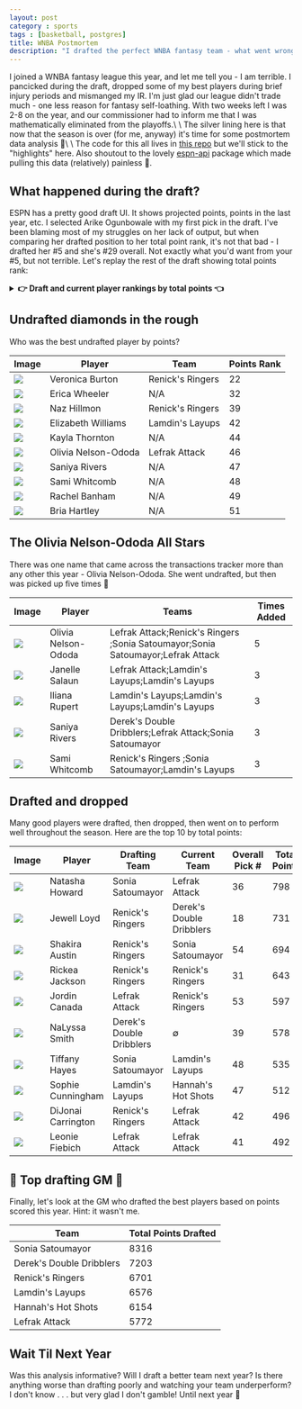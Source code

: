 ```yaml
---
layout: post
category : sports
tags : [basketball, postgres]
title: WNBA Postmortem
description: "I drafted the perfect WNBA fantasy team - what went wrong?"
---
```


I joined a WNBA fantasy league this year, and let me tell you - I am terrible. I pancicked during the draft, dropped some of my best players during brief injury periods and mismanged my IR. I'm just glad our league didn't trade much - one less reason for fantasy self-loathing. With two weeks left I was 2-8 on the year, and our commissioner had to inform me that I was mathematically eliminated from the playoffs.\\
\\
The silver lining here is that now that the season is over (for me, anyway) it's time for some postmortem data analysis 🔎\\
\\
The code for this all lives in [this repo](https://github.com/mappingvermont/wnba-postmortem) but we'll stick to the "highlights" here. Also shoutout to the lovely [espn-api](https://github.com/cwendt94/espn-api/) package which made pulling this data (relatively) painless 🎉.

## What happened during the draft?

ESPN has a pretty good draft UI. It shows projected points, points in the last year, etc. I selected Arike Ogunbowale with my first pick in the draft. I've been blaming most of my struggles on her lack of output, but when comparing her drafted position to her total point rank, it's not that bad - I drafted her #5 and she's #29 overall. Not exactly what you'd want from your #5, but not terrible. Let's replay the rest of the draft showing total points rank:

<details markdown="1"><summary><strong> 👉 Draft and current player rankings by total points 👈 </strong></summary>

| Image | Player | Team | Overall Pick #  | Points Rank   | Emoji |
| ---------------------------------------------------------------------------------------------- | ------------------ | ------------------------ | -- | --- | - |
| ![](https://a.espncdn.com/combiner/i?img=/i/headshots/wnba/players/full/3149391.png&h=40&cb=1) | A'ja Wilson        | Sonia Satoumayor         | 1  | 1   | 🟰 |
| ![](https://a.espncdn.com/combiner/i?img=/i/headshots/wnba/players/full/4433403.png&h=40&cb=1) | Caitlin Clark      | Lamdin's Layups          | 2  | 66  | ⏬ |
| ![](https://a.espncdn.com/combiner/i?img=/i/headshots/wnba/players/full/3917450.png&h=40&cb=1) | Napheesa Collier   | Derek's Double Dribblers | 3  | 4   | 🟰 |
| ![](https://a.espncdn.com/combiner/i?img=/i/headshots/wnba/players/full/2998928.png&h=40&cb=1) | Breanna Stewart    | Hannah's Hot Shots       | 4  | 21  | 🔽 |
| ![](https://a.espncdn.com/combiner/i?img=/i/headshots/wnba/players/full/3904577.png&h=40&cb=1) | Arike Ogunbowale   | Lefrak Attack            | 5  | 29  | 🔽 |
| ![](https://a.espncdn.com/combiner/i?img=/i/headshots/wnba/players/full/4066533.png&h=40&cb=1) | Sabrina Ionescu    | Renick's Ringers         | 6  | 2   | 🟰 |
| ![](https://a.espncdn.com/combiner/i?img=/i/headshots/wnba/players/full/2566106.png&h=40&cb=1) | Dearica Hamby      | Renick's Ringers         | 7  | 5   | 🟰 |
| ![](https://a.espncdn.com/combiner/i?img=/i/headshots/wnba/players/full/4432831.png&h=40&cb=1) | Aliyah Boston      | Lefrak Attack            | 8  | 8   | 🟰 |
| ![](https://a.espncdn.com/combiner/i?img=/i/headshots/wnba/players/full/2529140.png&h=40&cb=1) | Alyssa Thomas      | Hannah's Hot Shots       | 9  | 11  | 🟰 |
| ![](https://a.espncdn.com/combiner/i?img=/i/headshots/wnba/players/full/1068.png&h=40&cb=1)    | Nneka Ogwumike     | Derek's Double Dribblers | 10 | 7   | 🟰 |
| ![](https://a.espncdn.com/combiner/i?img=/i/headshots/wnba/players/full/4433402.png&h=40&cb=1) | Angel Reese        | Lamdin's Layups          | 11 | 26  | 🟰 |
| ![](https://a.espncdn.com/combiner/i?img=/i/headshots/wnba/players/full/3065570.png&h=40&cb=1) | Kelsey Plum        | Sonia Satoumayor         | 12 | 3   | 🟰 |
| ![](https://a.espncdn.com/combiner/i?img=/i/headshots/wnba/players/full/4281929.png&h=40&cb=1) | Satou Sabally      | Sonia Satoumayor         | 13 | 20  | 🟰 |
| ![](https://a.espncdn.com/combiner/i?img=/i/headshots/wnba/players/full/2491205.png&h=40&cb=1) | Skylar Diggins     | Lamdin's Layups          | 14 | 13  | 🟰 |
| ![](https://a.espncdn.com/combiner/i?img=/i/headshots/wnba/players/full/4398674.png&h=40&cb=1) | Rhyne Howard       | Derek's Double Dribblers | 15 | 35  | 🔽 |
| ![](https://a.espncdn.com/combiner/i?img=/i/headshots/wnba/players/full/4433404.png&h=40&cb=1) | Cameron Brink      | Hannah's Hot Shots       | 16 | 134 | ⏬ |
| ![](https://a.espncdn.com/combiner/i?img=/i/headshots/wnba/players/full/2999101.png&h=40&cb=1) | Jonquel Jones      | Lefrak Attack            | 17 | 40  | 🔽 |
| ![](https://a.espncdn.com/combiner/i?img=/i/headshots/wnba/players/full/2987869.png&h=40&cb=1) | Jewell Loyd        | Renick's Ringers         | 18 | 34  | 🔽 |
| ![](https://a.espncdn.com/combiner/i?img=/i/headshots/wnba/players/full/869.png&h=40&cb=1)     | DeWanna Bonner     | Renick's Ringers         | 19 | 80  | ⏬ |
| ![](https://a.espncdn.com/combiner/i?img=/i/headshots/wnba/players/full/2998938.png&h=40&cb=1) | Kahleah Copper     | Lefrak Attack            | 20 | 82  | ⏬ |
| ![](https://a.espncdn.com/combiner/i?img=/i/headshots/wnba/players/full/4433730.png&h=40&cb=1) | Paige Bueckers     | Hannah's Hot Shots       | 21 | 16  | 🟰 |
| ![](https://a.espncdn.com/combiner/i?img=/i/headshots/wnba/players/full/3058895.png&h=40&cb=1) | Brionna Jones      | Derek's Double Dribblers | 22 | 17  | 🟰 |
| ![](https://a.espncdn.com/combiner/i?img=/i/headshots/wnba/players/full/3058901.png&h=40&cb=1) | Allisha Gray       | Lamdin's Layups          | 23 | 5   | 🔼 |
| ![](https://a.espncdn.com/combiner/i?img=/i/headshots/wnba/players/full/4065870.png&h=40&cb=1) | Jackie Young       | Sonia Satoumayor         | 24 | 9   | 🔼 |
| ![](https://a.espncdn.com/combiner/i?img=/i/headshots/wnba/players/full/4420318.png&h=40&cb=1) | Ezi Magbegor       | Sonia Satoumayor         | 25 | 30  | 🟰 |
| ![](https://a.espncdn.com/combiner/i?img=/i/headshots/wnba/players/full/3913881.png&h=40&cb=1) | Alanna Smith       | Lamdin's Layups          | 26 | 24  | 🟰 |
| ![](https://a.espncdn.com/combiner/i?img=/i/headshots/wnba/players/full/2987891.png&h=40&cb=1) | Courtney Williams  | Derek's Double Dribblers | 27 | 15  | 🟰 |
| ![](https://a.espncdn.com/combiner/i?img=/i/headshots/wnba/players/full/3904576.png&h=40&cb=1) | Marina Mabrey      | Hannah's Hot Shots       | 28 | 43  | 🟰 |
| ![](https://a.espncdn.com/combiner/i?img=/i/headshots/wnba/players/full/3142191.png&h=40&cb=1) | Kelsey Mitchell    | Lefrak Attack            | 29 | 12  | 🔼 |
| ![](https://a.espncdn.com/combiner/i?img=/i/headshots/wnba/players/full/2529137.png&h=40&cb=1) | Natasha Cloud      | Renick's Ringers         | 30 | 31  | 🟰 |
| ![](https://a.espncdn.com/combiner/i?img=/i/headshots/wnba/players/full/4433630.png&h=40&cb=1) | Rickea Jackson     | Renick's Ringers         | 31 | 41  | 🟰 |
| ![](https://a.espncdn.com/combiner/i?img=/i/headshots/wnba/players/full/2490553.png&h=40&cb=1) | Brittney Griner    | Lefrak Attack            | 32 | 54  | 🔽 |
| ![](https://a.espncdn.com/combiner/i?img=/i/headshots/wnba/players/full/2988756.png&h=40&cb=1) | Brittney Sykes     | Hannah's Hot Shots       | 33 | 28  | 🟰 |
| ![](https://a.espncdn.com/combiner/i?img=/i/headshots/wnba/players/full/3146151.png&h=40&cb=1) | Ariel Atkins       | Derek's Double Dribblers | 34 | 38  | 🟰 |
| ![](https://a.espncdn.com/combiner/i?img=/i/headshots/wnba/players/full/2529122.png&h=40&cb=1) | Chelsea Gray       | Lamdin's Layups          | 35 | 19  | 🔼 |
| ![](https://a.espncdn.com/combiner/i?img=/i/headshots/wnba/players/full/2529130.png&h=40&cb=1) | Natasha Howard     | Sonia Satoumayor         | 36 | 27  | 🟰 |
| ![](https://a.espncdn.com/combiner/i?img=/i/headshots/wnba/players/full/4433524.png&h=40&cb=1) | Sonia Citron       | Sonia Satoumayor         | 37 | 18  | 🔼 |
| ![](https://a.espncdn.com/combiner/i?img=/i/headshots/wnba/players/full/2529205.png&h=40&cb=1) | Kayla McBride      | Lamdin's Layups          | 38 | 36  | 🟰 |
| ![](https://a.espncdn.com/combiner/i?img=/i/headshots/wnba/players/full/4398776.png&h=40&cb=1) | NaLyssa Smith      | Derek's Double Dribblers | 39 | 50  | 🟰 |
| ![](https://a.espncdn.com/combiner/i?img=/i/headshots/wnba/players/full/3913903.png&h=40&cb=1) | Teaira McCowan     | Hannah's Hot Shots       | 40 | 116 | ⏬ |
| ![](https://a.espncdn.com/combiner/i?img=/i/headshots/wnba/players/full/4683006.png&h=40&cb=1) | Leonie Fiebich     | Lefrak Attack            | 41 | 60  | 🔽 |
| ![](https://a.espncdn.com/combiner/i?img=/i/headshots/wnba/players/full/4066548.png&h=40&cb=1) | DiJonai Carrington | Renick's Ringers         | 42 | 59  | 🔽 |
| ![](https://a.espncdn.com/combiner/i?img=/i/headshots/wnba/players/full/4433405.png&h=40&cb=1) | Kamilla Cardoso    | Renick's Ringers         | 43 | 33  | 🟰 |
| ![](https://a.espncdn.com/combiner/i?img=/i/headshots/wnba/players/full/4433408.png&h=40&cb=1) | Aaliyah Edwards    | Lefrak Attack            | 44 | 107 | ⏬ |
| ![](https://a.espncdn.com/combiner/i?img=/i/headshots/wnba/players/full/918.png&h=40&cb=1)     | Tina Charles       | Hannah's Hot Shots       | 45 | 23  | 🔼 |
| ![](https://a.espncdn.com/combiner/i?img=/i/headshots/wnba/players/full/3142328.png&h=40&cb=1) | Gabby Williams     | Derek's Double Dribblers | 46 | 14  | 🔼 |
| ![](https://a.espncdn.com/combiner/i?img=/i/headshots/wnba/players/full/3907781.png&h=40&cb=1) | Sophie Cunningham  | Lamdin's Layups          | 47 | 57  | 🟰 |
| ![](https://a.espncdn.com/combiner/i?img=/i/headshots/wnba/players/full/1054.png&h=40&cb=1)    | Tiffany Hayes      | Sonia Satoumayor         | 48 | 55  | 🟰 |
| ![](https://a.espncdn.com/combiner/i?img=/i/headshots/wnba/players/full/3142010.png&h=40&cb=1) | Azura Stevens      | Sonia Satoumayor         | 49 | 10  | 🔼 |
| ![](https://a.espncdn.com/combiner/i?img=/i/headshots/wnba/players/full/2529183.png&h=40&cb=1) | Stefanie Dolson    | Lamdin's Layups          | 50 | 95  | 🔽 |
| ![](https://a.espncdn.com/combiner/i?img=/i/headshots/wnba/players/full/2566110.png&h=40&cb=1) | Julie Vanloo       | Derek's Double Dribblers | 51 | 115 | ⏬ |
| ![](https://a.espncdn.com/combiner/i?img=/i/headshots/wnba/players/full/4898384.png&h=40&cb=1) | Kiki Iriafen       | Hannah's Hot Shots       | 52 | 25  | 🔼 |
| ![](https://a.espncdn.com/combiner/i?img=/i/headshots/wnba/players/full/3142250.png&h=40&cb=1) | Jordin Canada      | Lefrak Attack            | 53 | 45  | 🟰 |
| ![](https://a.espncdn.com/combiner/i?img=/i/headshots/wnba/players/full/4398911.png&h=40&cb=1) | Shakira Austin     | Renick's Ringers         | 54 | 37  | 🔼 |

</details>


## Undrafted diamonds in the rough

Who was the best undrafted player by points?

| Image | Player | Team | Points Rank |
| ---------------------------------------------------------------------------------------------- | ------------------- | ----------------- | -- |
| ![](https://a.espncdn.com/combiner/i?img=/i/headshots/wnba/players/full/4398935.png&h=40&cb=1) | Veronica Burton     | Renick's Ringers  | 22 |
| ![](https://a.espncdn.com/combiner/i?img=/i/headshots/wnba/players/full/2491214.png&h=40&cb=1) | Erica Wheeler       | N/A               | 32 |
| ![](https://a.espncdn.com/combiner/i?img=/i/headshots/wnba/players/full/4398915.png&h=40&cb=1) | Naz Hillmon         | Renick's Ringers  | 39 |
| ![](https://a.espncdn.com/combiner/i?img=/i/headshots/wnba/players/full/2566081.png&h=40&cb=1) | Elizabeth Williams  | Lamdin's Layups   | 42 |
| ![](https://a.espncdn.com/combiner/i?img=/i/headshots/wnba/players/full/2529622.png&h=40&cb=1) | Kayla Thornton      | N/A               | 44 |
| ![](https://a.espncdn.com/combiner/i?img=/i/headshots/wnba/players/full/4398966.png&h=40&cb=1) | Olivia Nelson-Ododa | Lefrak Attack     | 46 |
| ![](https://a.espncdn.com/combiner/i?img=/i/headshots/wnba/players/full/4433514.png&h=40&cb=1) | Saniya Rivers       | N/A               | 47 |
| ![](https://a.espncdn.com/combiner/i?img=/i/headshots/wnba/players/full/887.png&h=40&cb=1)     | Sami Whitcomb       | N/A               | 48 |
| ![](https://a.espncdn.com/combiner/i?img=/i/headshots/wnba/players/full/2566186.png&h=40&cb=1) | Rachel Banham       | N/A               | 49 |
| ![](https://a.espncdn.com/combiner/i?img=/i/headshots/wnba/players/full/2529185.png&h=40&cb=1) | Bria Hartley        | N/A               | 51 |

## The Olivia Nelson-Ododa All Stars

There was one name that came across the transactions tracker more than any other this year - Olivia Nelson-Ododa. She went undrafted, but then was picked up five times 🥂

| Image | Player | Teams | Times Added |
| ---------------------------------------------------------------------------------------------- | ------------------- | ------------------------------------------------------------------------------- | - |
| ![](https://a.espncdn.com/combiner/i?img=/i/headshots/wnba/players/full/4398966.png&h=40&cb=1) | Olivia Nelson-Ododa | Lefrak Attack;Renick's Ringers ;Sonia Satoumayor;Sonia Satoumayor;Lefrak Attack | 5 |
| ![](https://a.espncdn.com/combiner/i?img=/i/headshots/wnba/players/full/4790264.png&h=40&cb=1) | Janelle Salaun      | Lefrak Attack;Lamdin's Layups;Lamdin's Layups                                   | 3 |
| ![](https://a.espncdn.com/combiner/i?img=/i/headshots/wnba/players/full/4790263.png&h=40&cb=1) | Iliana Rupert       | Lamdin's Layups;Lamdin's Layups;Lamdin's Layups                                 | 3 |
| ![](https://a.espncdn.com/combiner/i?img=/i/headshots/wnba/players/full/4433514.png&h=40&cb=1) | Saniya Rivers       | Derek's Double Dribblers;Lefrak Attack;Sonia Satoumayor                         | 3 |
| ![](https://a.espncdn.com/combiner/i?img=/i/headshots/wnba/players/full/887.png&h=40&cb=1)     | Sami Whitcomb       | Renick's Ringers ;Sonia Satoumayor;Lamdin's Layups                              | 3 |

## Drafted and dropped

Many good players were drafted, then dropped, then went on to perform well throughout the season. Here are the top 10 by total points:

| Image | Player | Drafting Team | Current Team | Overall Pick # | Total Points |
| ---------------------------------------------------------------------------------------------- | ------------------ | ------------------------ | ------------------------ | -- | --- |
| ![](https://a.espncdn.com/combiner/i?img=/i/headshots/wnba/players/full/2529130.png&h=40&cb=1) | Natasha Howard     | Sonia Satoumayor         | Lefrak Attack            | 36 | 798 |
| ![](https://a.espncdn.com/combiner/i?img=/i/headshots/wnba/players/full/2987869.png&h=40&cb=1) | Jewell Loyd        | Renick's Ringers         | Derek's Double Dribblers | 18 | 731 |
| ![](https://a.espncdn.com/combiner/i?img=/i/headshots/wnba/players/full/4398911.png&h=40&cb=1) | Shakira Austin     | Renick's Ringers         | Sonia Satoumayor         | 54 | 694 |
| ![](https://a.espncdn.com/combiner/i?img=/i/headshots/wnba/players/full/4433630.png&h=40&cb=1) | Rickea Jackson     | Renick's Ringers         | Renick's Ringers         | 31 | 643 |
| ![](https://a.espncdn.com/combiner/i?img=/i/headshots/wnba/players/full/3142250.png&h=40&cb=1) | Jordin Canada      | Lefrak Attack            | Renick's Ringers         | 53 | 597 |
| ![](https://a.espncdn.com/combiner/i?img=/i/headshots/wnba/players/full/4398776.png&h=40&cb=1) | NaLyssa Smith      | Derek's Double Dribblers | ∅                        | 39 | 578 |
| ![](https://a.espncdn.com/combiner/i?img=/i/headshots/wnba/players/full/1054.png&h=40&cb=1)    | Tiffany Hayes      | Sonia Satoumayor         | Lamdin's Layups          | 48 | 535 |
| ![](https://a.espncdn.com/combiner/i?img=/i/headshots/wnba/players/full/3907781.png&h=40&cb=1) | Sophie Cunningham  | Lamdin's Layups          | Hannah's Hot Shots       | 47 | 512 |
| ![](https://a.espncdn.com/combiner/i?img=/i/headshots/wnba/players/full/4066548.png&h=40&cb=1) | DiJonai Carrington | Renick's Ringers         | Lefrak Attack            | 42 | 496 |
| ![](https://a.espncdn.com/combiner/i?img=/i/headshots/wnba/players/full/4683006.png&h=40&cb=1) | Leonie Fiebich     | Lefrak Attack            | Lefrak Attack            | 41 | 492 |

## 👑 Top drafting GM 👑

Finally, let's look at the GM who drafted the best players based on points scored this year. Hint: it wasn't me.

| Team | Total Points Drafted |
| ------------------------ | ---- |
| Sonia Satoumayor         | 8316 |
| Derek's Double Dribblers | 7203 |
| Renick's Ringers         | 6701 |
| Lamdin's Layups          | 6576 |
| Hannah's Hot Shots       | 6154 |
| Lefrak Attack            | 5772 |

## Wait Til Next Year

Was this analysis informative? Will I draft a better team next year? Is there anything worse than drafting poorly and watching your team underperform? I don't know . . . but very glad I don't gamble! Until next year 🫡
